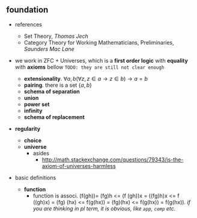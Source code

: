 
## foundation

* references
	* Set Theory, *Thomas Jech*
	* Category Theory for Working Mathematicians, Preliminaries, *Saunders Mac Lane*

* we work in ZFC + Universes, which is a **first order logic** with **equality** with **axioms** bellow `TODO: they are still not clear enough`
	* **extensionality**. $\forall a, b (\forall z, z \in a \to z \in b) \to a =b$
	* **pairing**. there is a set $\{a, b\}$
	* **schema of separation**
	* **union**
	* **power set**
	* **infinity**
	* **schema of replacement**
* **regularity**
	* **choice**
	* **universe**
		* asides
			* http://math.stackexchange.com/questions/79343/is-the-axiom-of-universes-harmless
* basic definitions
	* **function**
		* function is associ. (f(gh))= (fg)h <= (f (gh))x = ((fg)h)x <= f ((gh)x) = (fg) (hx) <= f(g(hx)) = (fg)(hx) <= f(g(hx)) = f(g(hx)). *if you are thinking in pl term, it is obvious, like `app`, `comp` etc.*